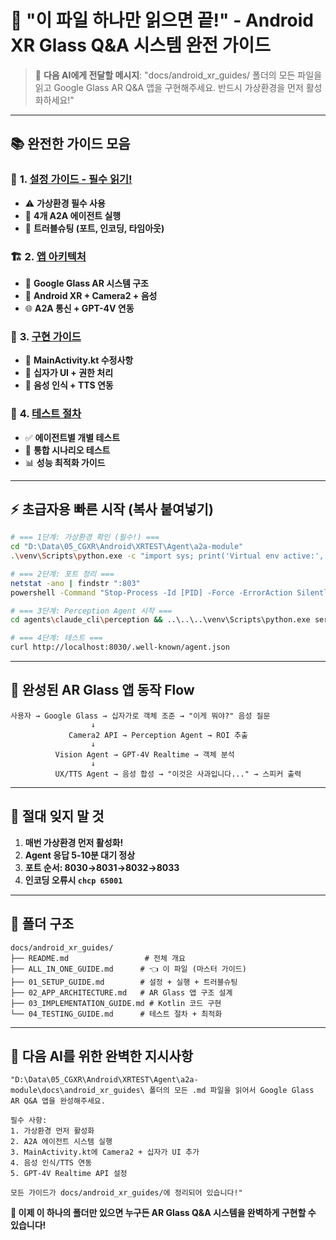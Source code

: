 # 🎯 **"이 파일 하나만 읽으면 끝!" - Android XR Glass Q&A 시스템 완전 가이드**

> 🚨 **다음 AI에게 전달할 메시지**: "docs/android_xr_guides/ 폴더의 모든 파일을 읽고 Google Glass AR Q&A 앱을 구현해주세요. 반드시 가상환경을 먼저 활성화하세요!"

---

## 📚 **완전한 가이드 모음**

### 🚀 **1. [설정 가이드 - 필수 읽기!](01_SETUP_GUIDE.md)**
- ⚠️ **가상환경 필수 사용**
- 🤖 **4개 A2A 에이전트 실행**
- 🔧 **트러블슈팅 (포트, 인코딩, 타임아웃)**

### 🏗️ **2. [앱 아키텍처](02_APP_ARCHITECTURE.md)**
- 🥽 **Google Glass AR 시스템 구조** 
- 📱 **Android XR + Camera2 + 음성**
- 🌐 **A2A 통신 + GPT-4V 연동**

### 🔧 **3. [구현 가이드](03_IMPLEMENTATION_GUIDE.md)**
- 📝 **MainActivity.kt 수정사항**
- 🎯 **십자가 UI + 권한 처리**
- 🎤 **음성 인식 + TTS 연동**

### 🧪 **4. [테스트 절차](04_TESTING_GUIDE.md)**
- ✅ **에이전트별 개별 테스트**
- 🔄 **통합 시나리오 테스트**
- 📊 **성능 최적화 가이드**

---

## ⚡ **초급자용 빠른 시작 (복사 붙여넣기)**

```bash
# === 1단계: 가상환경 확인 (필수!) ===
cd "D:\Data\05_CGXR\Android\XRTEST\Agent\a2a-module"
.\venv\Scripts\python.exe -c "import sys; print('Virtual env active:', 'venv' in sys.executable)"

# === 2단계: 포트 정리 ===
netstat -ano | findstr ":803"
powershell -Command "Stop-Process -Id [PID] -Force -ErrorAction SilentlyContinue"

# === 3단계: Perception Agent 시작 ===
cd agents\claude_cli\perception && ..\..\..\venv\Scripts\python.exe server.py

# === 4단계: 테스트 ===
curl http://localhost:8030/.well-known/agent.json
```

---

## 🎯 **완성된 AR Glass 앱 동작 Flow**

```
사용자 → Google Glass → 십자가로 객체 조준 → "이게 뭐야?" 음성 질문 
                  ↓
             Camera2 API → Perception Agent → ROI 추출
                  ↓
          Vision Agent → GPT-4V Realtime → 객체 분석
                  ↓  
          UX/TTS Agent → 음성 합성 → "이것은 사과입니다..." → 스피커 출력
```

---

## 🚨 **절대 잊지 말 것**

1. **매번 가상환경 먼저 활성화!**
2. **Agent 응답 5-10분 대기 정상**
3. **포트 순서: 8030→8031→8032→8033**
4. **인코딩 오류시 `chcp 65001`**

---

## 📂 **폴더 구조**

```
docs/android_xr_guides/
├── README.md                 # 전체 개요
├── ALL_IN_ONE_GUIDE.md      # 👈 이 파일 (마스터 가이드)
├── 01_SETUP_GUIDE.md        # 설정 + 실행 + 트러블슈팅
├── 02_APP_ARCHITECTURE.md   # AR Glass 앱 구조 설계
├── 03_IMPLEMENTATION_GUIDE.md # Kotlin 코드 구현
└── 04_TESTING_GUIDE.md      # 테스트 절차 + 최적화
```

---

## 🎉 **다음 AI를 위한 완벽한 지시사항**

```
"D:\Data\05_CGXR\Android\XRTEST\Agent\a2a-module\docs\android_xr_guides\ 폴더의 모든 .md 파일을 읽어서 Google Glass AR Q&A 앱을 완성해주세요.

필수 사항:
1. 가상환경 먼저 활성화
2. A2A 에이전트 시스템 실행  
3. MainActivity.kt에 Camera2 + 십자가 UI 추가
4. 음성 인식/TTS 연동
5. GPT-4V Realtime API 설정

모든 가이드가 docs/android_xr_guides/에 정리되어 있습니다!"
```

**🎯 이제 이 하나의 폴더만 있으면 누구든 AR Glass Q&A 시스템을 완벽하게 구현할 수 있습니다!**